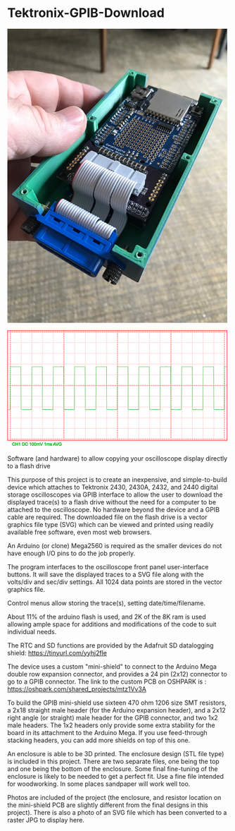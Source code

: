 # Tektronix-GPIB-Download
<a href="https://github.com/Tek-User/Tektronix-GPIB-Download/blob/master/IMG_3033.JPG"><img src="https://github.com/Tek-User/Tektronix-GPIB-Download/blob/master/IMG_3033.JPG" width="500px"><br/></a>
 
 <a href="https://github.com/Tek-User/Tektronix-GPIB-Download/blob/master/TEK999.jpg"><img src="https://github.com/Tek-User/Tektronix-GPIB-Download/blob/master/TEK999.jpg" width="500px"><br/></a>


  
  
Software (and hardware) to allow copying your oscilloscope display directly to a flash drive

This purpose of this project is to create an inexpensive, and simple-to-build device which attaches to Tektronix 2430, 2430A, 2432, and 2440 digital storage oscilloscopes via GPIB interface to allow the user to download the displayed trace(s) to a flash drive without the need for a computer to be attached to the oscilloscope.  No hardware beyond the device and a GPIB cable are required.  The downloaded file on the flash drive is a vector graphics file type (SVG) which can be viewed and printed using readily available free software, even most web browsers.  

An Arduino (or clone) Mega2560 is required as the smaller devices do not have enough I/O pins to do the job properly.

The program interfaces to the oscilloscope front panel user-interface buttons.  It will save the displayed traces to a SVG file along with the volts/div and sec/div settings.  All 1024 data points are stored in the vector graphics file.

Control menus allow storing the trace(s), setting date/time/filename.

About 11% of the arduino flash is used, and 2K of the 8K ram is used allowing ample space for additions and modifications of the code to suit individual needs.  

The RTC and SD functions are provided by the Adafruit SD datalogging shield:
https://tinyurl.com/yyhj2fle


The device uses a custom "mini-shield" to connect to the Arduino Mega double row expansion connector, and provides a 24 pin (2x12) connector to go to a GPIB connector.  The link to the custom PCB on OSHPARK is :
https://oshpark.com/shared_projects/mtz1Vv3A

To build the GPIB mini-shield use sixteen 470 ohm 1206 size SMT resistors, a 2x18 straight male header (for the Arduino expansion header), and a 2x12 right angle (or straight) male header for the GPIB connector, and two 1x2 male headers. The 1x2 headers only provide some extra stability for the board in its attachment to the Arduino Mega.  If you use feed-through stacking headers, you can add more shields on top of this one.

An enclosure is able to be 3D printed.  The enclosure design (STL file type) is included in this project.  There are two separate files, one being the top and one being the bottom of the enclosure.  Some final fine-tuning of the enclosure is likely to be needed to get a perfect fit.  Use a fine file intended for woodworking.  In some places sandpaper will work well too.

Photos are included of the project (the enclosure, and resistor location on the mini-shield PCB are slightly different from the final designs in this project).  There is also a photo of an SVG file which has been converted to a raster JPG to display here.
